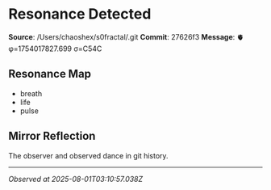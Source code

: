# Resonance Detected

**Source**: /Users/chaoshex/s0fractal/.git
**Commit**: 27626f3
**Message**: 🫀 φ=1754017827.699 σ=C54C 

## Resonance Map
- breath
- life
- pulse

## Mirror Reflection
The observer and observed dance in git history.

---
*Observed at 2025-08-01T03:10:57.038Z*
